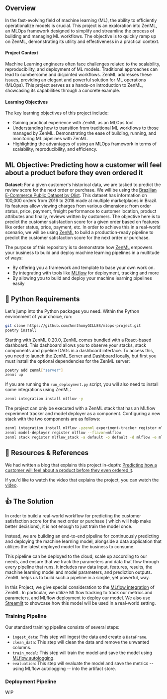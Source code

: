 ## Overview

In the fast-evolving field of machine learning (ML), the ability to efficiently operationalize models is crucial. This
project is an exploration into ZenML, an MLOps framework designed to simplify and streamline the process of building and
managing ML workflows. The objective is to quickly ramp up on ZenML, demonstrating its utility and effectiveness in a
practical context.

#### Project Context

Machine Learning engineers often face challenges related to the scalability, reproducibility, and deployment of ML
models. Traditional approaches can lead to cumbersome and disjointed workflows. ZenML addresses these issues, providing
an elegant and powerful solution for ML operations (MLOps). This project serves as a hands-on introduction to ZenML,
showcasing its capabilities through a concrete example.

#### Learning Objectives

The key learning objectives of this project include:

- Gaining practical experience with ZenML as an MLOps tool.
- Understanding how to transition from traditional ML workflows to those managed by ZenML. Demonstrating the ease of
  building, running, and monitoring ML pipelines with ZenML.
- Highlighting the advantages of using an MLOps framework in terms of scalability, reproducibility, and efficiency.

## ML Objective: Predicting how a customer will feel about a product before they even ordered it

**Dataset**: For a given customer's historical data, we are tasked to predict the review score for the next order or
purchase. We will be using
the [Brazilian E-Commerce Public Dataset by Olist](https://www.kaggle.com/datasets/olistbr/brazilian-ecommerce). This
dataset has information on 100,000 orders from 2016 to 2018 made at multiple marketplaces in Brazil. Its features allow
viewing charges from various dimensions: from order status, price, payment, freight performance to customer location,
product attributes and finally, reviews written by customers. The objective here is to predict the customer satisfaction
score for a given order based on features like order status, price, payment, etc. In order to achieve this in a
real-world scenario, we will be using [ZenML](https://zenml.io/) to build a production-ready pipeline to predict the
customer satisfaction score for the next order or purchase.

The purpose of this repository is to demonstrate how [ZenML](https://github.com/zenml-io/zenml) empowers your business
to build and deploy machine learning pipelines in a multitude of ways:

- By offering you a framework and template to base your own work on.
- By integrating with tools like [MLflow](https://mlflow.org/) for deployment, tracking and more
- By allowing you to build and deploy your machine learning pipelines easily

## :snake: Python Requirements

Let's jump into the Python packages you need. Within the Python environment of your choice, run:

```bash
git clone https://github.com/AnnthomyGILLES/mlops-project.git
poetry install
```

Starting with ZenML 0.20.0, ZenML comes bundled with a React-based dashboard. This dashboard allows you
to observe your stacks, stack components and pipeline DAGs in a dashboard interface. To access this, you need
to [launch the ZenML Server and Dashboard locally](https://docs.zenml.io/user-guide/starter-guide#explore-the-dashboard),
but first you must install the optional dependencies for the ZenML server:

```bash
poetry add zenml["server"]
zenml up
```

If you are running the `run_deployment.py` script, you will also need to install some integrations using ZenML:

```bash
zenml integration install mlflow -y
```

The project can only be executed with a ZenML stack that has an MLflow experiment tracker and model deployer as a
component. Configuring a new stack with the two components are as follows:

```bash
zenml integration install mlflow -yzenml experiment-tracker register mlflow_tracker --flavor=mlflow
zenml model-deployer register mlflow --flavor=mlflow
zenml stack register mlflow_stack -a default -o default -d mlflow -e mlflow_tracker --set
```

## 📙 Resources & References

We had written a blog that explains this project
in-depth: [Predicting how a customer will feel about a product before they even ordered it](https://github.com/zenml-io/zenml-projects/tree/main/customer-satisfaction).

If you'd like to watch the video that explains the project, you can watch the [video](https://youtu.be/L3_pFTlF9EQ).

## :thumbsup: The Solution

In order to build a real-world workflow for predicting the customer satisfaction score for the next order or purchase (
which will help make better decisions), it is not enough to just train the model once.

Instead, we are building an end-to-end pipeline for continuously predicting and deploying the machine learning model,
alongside a data application that utilizes the latest deployed model for the business to consume.

This pipeline can be deployed to the cloud, scale up according to our needs, and ensure that we track the parameters and
data that flow through every pipeline that runs. It includes raw data input, features, results, the machine learning
model and model parameters, and prediction outputs. ZenML helps us to build such a pipeline in a simple, yet powerful,
way.

In this Project, we give special consideration to
the [MLflow integration](https://github.com/zenml-io/zenml/tree/main/examples) of ZenML. In particular, we utilize
MLflow tracking to track our metrics and parameters, and MLflow deployment to deploy our model. We also
use [Streamlit](https://streamlit.io/) to showcase how this model will be used in a real-world setting.

### Training Pipeline

Our standard training pipeline consists of several steps:

- `ingest_data`: This step will ingest the data and create a `DataFrame`.
- `clean_data`: This step will clean the data and remove the unwanted columns.
- `train_model`: This step will train the model and save the model
  using [MLflow autologging](https://www.mlflow.org/docs/latest/tracking.html).
- `evaluation`: This step will evaluate the model and save the metrics -- using MLflow autologging -- into the artifact
  store.

### Deployment Pipeline

WIP
